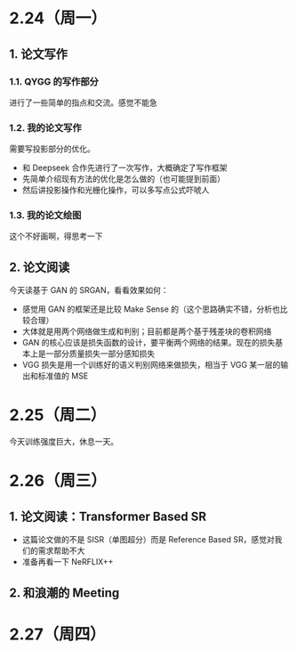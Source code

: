 # 2.24（周一）
## 1. 论文写作
### 1.1. QYGG 的写作部分
进行了一些简单的指点和交流。感觉不能急
### 1.2. 我的论文写作
需要写投影部分的优化。
- 和 Deepseek 合作先进行了一次写作，大概确定了写作框架
- 先简单介绍现有方法的优化是怎么做的（也可能提到前面）
- 然后讲投影操作和光栅化操作，可以多写点公式吓唬人

### 1.3. 我的论文绘图
这个不好画啊，得思考一下

## 2. 论文阅读
今天读基于 GAN 的 SRGAN，看看效果如何：
- 感觉用 GAN 的框架还是比较 Make Sense 的（这个思路确实不错，分析也比较合理）
- 大体就是用两个网络做生成和判别；目前都是两个基于残差块的卷积网络
- GAN 的核心应该是损失函数的设计，要平衡两个网络的结果。现在的损失基本上是一部分质量损失一部分感知损失
- VGG 损失是用一个训练好的语义判别网络来做损失，相当于 VGG 某一层的输出和标准值的 MSE

# 2.25（周二）
今天训练强度巨大，休息一天。

# 2.26（周三）
## 1. 论文阅读：Transformer Based SR
- 这篇论文做的不是 SISR（单图超分）而是 Reference Based SR，感觉对我们的需求帮助不大
- 准备再看一下 NeRFLIX++
## 2. 和浪潮的 Meeting

# 2.27（周四）